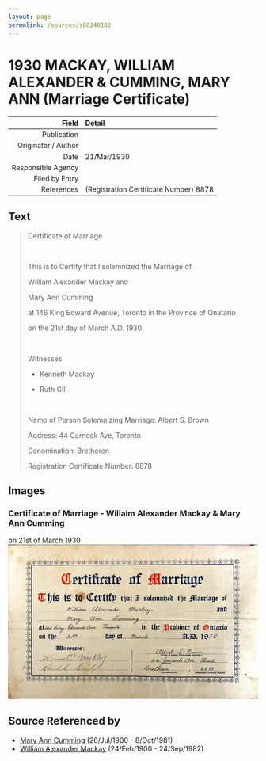 ```yaml
---
layout: page
permalink: /sources/s60240182
---
```


# 1930 MACKAY, WILLIAM ALEXANDER & CUMMING, MARY ANN (Marriage Certificate)

Field | Detail
---:|:---
Publication | 
Originator / Author | 
Date | 21/Mar/1930
Responsible Agency | 
Filed by Entry | 
References | (Registration Certificate Number) 8878

## Text

> Certificate of Marriage
>
> <br/>
>
> This is to Certify that I solemnized the Marriage of
>
> William Alexander Mackay and
>
> Mary Ann Cumming
>
> at 146 King Edward Avenue, Toronto in the Province of Onatario
>
> on the 21st day of March A.D. 1930
>
> <br/>
>
> Witnesses:
>
> * Kenneth Mackay
>
> * Ruth Gill
>
> <br/>
>
> Name of Person Solemnizing Marriage: Albert S. Brown
>
> Address: 44 Garnock Ave, Toronto
>
> Denomination: Bretheren
>
> Registration Certificate Number: 8878
>

## Images

### Certificate of Marriage - Willaim Alexander Mackay & Mary Ann Cumming

on 21st of March 1930
![Certificate of Marriage - Willaim Alexander Mackay & Mary Ann Cumming](../media/57388492.jpg)

## Source Referenced by

* [Mary Ann Cumming](../people/@48241984@-mary-ann-cumming-b1900-7-26-d1981-10-8.md) (26/Jul/1900 - 8/Oct/1981)
* [William Alexander Mackay](../people/@9383584@-william-alexander-mackay-b1900-2-24-d1982-9-24.md) (24/Feb/1900 - 24/Sep/1982)
